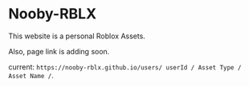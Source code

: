 # Nooby-RBLX

This website is a personal Roblox Assets.

Also, page link is adding soon.

current: `https://nooby-rblx.github.io/users/ userId / Asset Type / Asset Name /`.